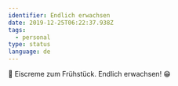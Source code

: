 ```yaml
---
identifier: Endlich erwachsen
date: 2019-12-25T06:22:37.938Z
tags:
  - personal
type: status
language: de
---
```

🍨 Eiscreme zum Frühstück. Endlich erwachsen! 😁

